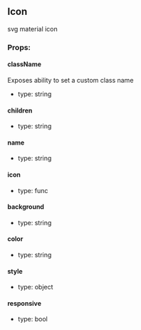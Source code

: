 ## Icon
svg material icon

### Props:

#### className
Exposes ability to set a custom class name
 - type: string

#### children
 - type: string

#### name
 - type: string

#### icon
 - type: func

#### background
 - type: string

#### color
 - type: string

#### style
 - type: object

#### responsive
 - type: bool

